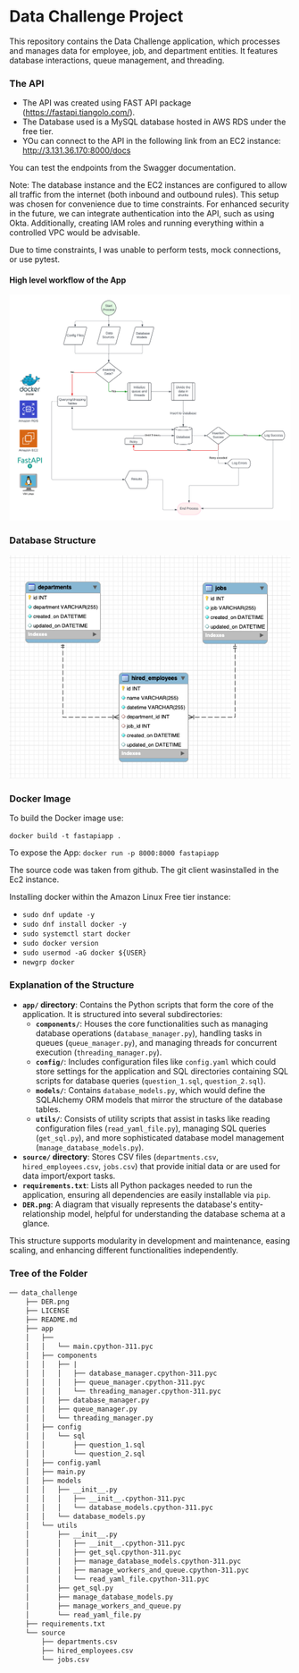 # Data Challenge Project

This repository contains the Data Challenge application, which processes and manages data for employee, job, and department entities. It features database interactions, queue management, and threading.

### The API

- The API was created using FAST API package (https://fastapi.tiangolo.com/). 
- The Database used is a MySQL database hosted in AWS RDS under the free tier.
- YOu can connect to the API in the following link from an EC2 instance: http://3.131.36.170:8000/docs

You can test the endpoints from the Swagger documentation.

Note: The database instance and the EC2 instances are configured to allow all traffic from the internet (both inbound and outbound rules). This setup was chosen for convenience due to time constraints. For enhanced security in the future, we can integrate authentication into the API, such as using Okta. Additionally, creating IAM roles and running everything within a controlled VPC would be advisable.

Due to time constraints, I was unable to perform tests, mock connections, or use pytest.

#### High level workflow of the App
![App Fowchart](de_practice.png)


### Database Structure
![Entity Relationship Diagram](DER.png)

### Docker Image

To build the Docker image use:

```docker build -t fastapiapp .```

To expose the App: ```docker run -p 8000:8000 fastapiapp ```

The source code was taken from github. The git client wasinstalled in the Ec2 instance.

Installing docker within the Amazon Linux Free tier instance:
- `sudo dnf update -y`
- `sudo dnf install docker -y`
- `sudo systemctl start docker`
- `sudo docker version`
- `sudo usermod -aG docker ${USER}`
- `newgrp docker`

### Explanation of the Structure

- **`app/` directory**: Contains the Python scripts that form the core of the application. It is structured into several subdirectories:
  - **`components/`**: Houses the core functionalities such as managing database operations (`database_manager.py`), handling tasks in queues (`queue_manager.py`), and managing threads for concurrent execution (`threading_manager.py`).
  - **`config/`**: Includes configuration files like `config.yaml` which could store settings for the application and SQL directories containing SQL scripts for database queries (`question_1.sql`, `question_2.sql`).
  - **`models/`**: Contains `database_models.py`, which would define the SQLAlchemy ORM models that mirror the structure of the database tables.
  - **`utils/`**: Consists of utility scripts that assist in tasks like reading configuration files (`read_yaml_file.py`), managing SQL queries (`get_sql.py`), and more sophisticated database model management (`manage_database_models.py`).
- **`source/` directory**: Stores CSV files (`departments.csv`, `hired_employees.csv`, `jobs.csv`) that provide initial data or are used for data import/export tasks.
- **`requirements.txt`**: Lists all Python packages needed to run the application, ensuring all dependencies are easily installable via `pip`.
- **`DER.png`**: A diagram that visually represents the database's entity-relationship model, helpful for understanding the database schema at a glance.

This structure supports modularity in development and maintenance, easing scaling, and enhancing different functionalities independently.

### Tree of the Folder
```
── data_challenge
    ├── DER.png
    ├── LICENSE
    ├── README.md
    ├── app
    │   ├── 
    │   │   └── main.cpython-311.pyc
    │   ├── components
    │   │   ├── |
    │   │   │   ├── database_manager.cpython-311.pyc
    │   │   │   ├── queue_manager.cpython-311.pyc
    │   │   │   └── threading_manager.cpython-311.pyc
    │   │   ├── database_manager.py
    │   │   ├── queue_manager.py
    │   │   └── threading_manager.py
    │   ├── config
    │   │   └── sql
    │   │       ├── question_1.sql
    │   │       └── question_2.sql
    │   ├── config.yaml
    │   ├── main.py
    │   ├── models
    │   │   ├── __init__.py
    │   │   │   ├── __init__.cpython-311.pyc
    │   │   │   └── database_models.cpython-311.pyc
    │   │   └── database_models.py
    │   └── utils
    │       ├── __init__.py
    │       │   ├── __init__.cpython-311.pyc
    │       │   ├── get_sql.cpython-311.pyc
    │       │   ├── manage_database_models.cpython-311.pyc
    │       │   ├── manage_workers_and_queue.cpython-311.pyc
    │       │   └── read_yaml_file.cpython-311.pyc
    │       ├── get_sql.py
    │       ├── manage_database_models.py
    │       ├── manage_workers_and_queue.py
    │       └── read_yaml_file.py
    ├── requirements.txt
    └── source
        ├── departments.csv
        ├── hired_employees.csv
        └── jobs.csv
```